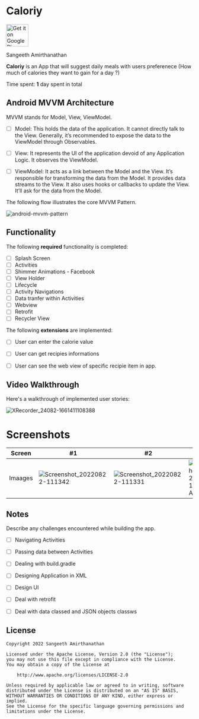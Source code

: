 # Caloriy

 <a href="https://play.google.com/store/apps/details?id=com.zasa.newcaloriy"><img alt="Get it on Google Play" src="https://play.google.com/intl/en_us/badges/images/generic/en-play-badge.png" height=60px /></a>
 
Sangeeth Amirthanathan

**Caloriy** is an App that will suggest daily meals with users preferenece (How much of calories they want to gain for a day ?)

Time spent: **1** day spent in total

## Android MVVM Architecture

MVVM stands for Model, View, ViewModel.

* [ ] Model: This holds the data of the application. It cannot directly talk to the View. Generally, it’s recommended to expose the data to the ViewModel through Observables.

* [ ] View: It represents the UI of the application devoid of any Application Logic. It observes the ViewModel.

* [ ] ViewModel: It acts as a link between the Model and the View. It’s responsible for transforming the data from the Model. It provides data streams to the View. It also uses hooks or callbacks to update the View. It’ll ask for the data from the Model.

The following flow illustrates the core MVVM Pattern.

![android-mvvm-pattern](https://user-images.githubusercontent.com/42418189/186920956-39430cc6-9eab-4b5a-86fc-c9cba4b72e3b.png)

## Functionality 

The following **required** functionality is completed:

* [ ] Splash Screen
* [ ] Activities
* [ ] Shimmer Animations - Facebook
* [ ] View Holder
* [ ] Lifecycle
* [ ] Activity Navigations
* [ ] Data tranfer within Activities
* [ ] Webview
* [ ] Retrofit
* [ ] Recycler View

The following **extensions** are implemented:

* [ ] User can enter the calorie value
* [ ] User can get recipies informations 
* [ ] User can see the web view of specific recipie item in app.


## Video Walkthrough

Here's a walkthrough of implemented user stories:

![XRecorder_24082-1661411108388](https://user-images.githubusercontent.com/42418189/186598273-e5b3b49e-1271-4ab8-afa2-44018b3f1e36.gif)


# Screenshots
Screen | #1 | #2 | #3 |
--- | --- | --- | --- |
Imaages | ![Screenshot_20220822-111342](https://user-images.githubusercontent.com/42418189/185847852-657f24f3-34bf-4e35-8254-a716c61f00a3.png) | ![Screenshot_20220822-111331](https://user-images.githubusercontent.com/42418189/185848270-cd110e7e-c961-47da-bacf-35fc1609dd14.png) | ![Screenshot (Aug 24, 2022 11_00_11 AM)](https://user-images.githubusercontent.com/42418189/186337026-fc42577a-20e7-4de8-b1b7-796891e55069.png) |

## Notes

Describe any challenges encountered while building the app.

* [ ] Navigating Activities
* [ ] Passing data between Activities
* [ ] Dealing with build.gradle
* [ ] Designing Application in XML
* [ ] Design UI
* [ ] Deal with retrofit
* [ ] Deal with data classed and JSON objects classws


## License

    Copyright 2022 Sangeeth Amirthanathan

    Licensed under the Apache License, Version 2.0 (the "License");
    you may not use this file except in compliance with the License.
    You may obtain a copy of the License at

        http://www.apache.org/licenses/LICENSE-2.0

    Unless required by applicable law or agreed to in writing, software
    distributed under the License is distributed on an "AS IS" BASIS,
    WITHOUT WARRANTIES OR CONDITIONS OF ANY KIND, either express or implied.
    See the License for the specific language governing permissions and
    limitations under the License.





 
